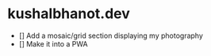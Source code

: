 # kushalbhanot.dev

- [] Add a mosaic/grid section displaying my photography 
- [] Make it into a PWA
